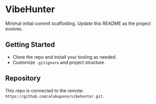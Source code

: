 VibeHunter
=========

Minimal initial commit scaffolding. Update this README as the project evolves.

Getting Started
---------------
- Clone the repo and install your tooling as needed.
- Customize `.gitignore` and project structure.

Repository
----------
This repo is connected to the remote: `https://github.com/alakupono/vibehunter.git`.


